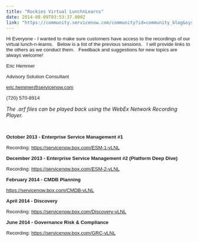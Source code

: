 ```yaml
---
title: "Rockies Virtual LunchnLearns"
date: 2014-08-09T03:53:37.000Z
link: "https://community.servicenow.com/community?id=community_blog&sys_id=3f7c26e1dbd0dbc01dcaf3231f96192f"
---
```

<p><span style="font-size: 10pt; font-family: Arial;">Hi Everyone - I wanted to make sure customers have access to the recordings of our virtual lunch-n-learns.   Below is a list of the previous sessions.   I will provide links to the others as we conduct them.   Feedback and suggestions for new topics are always welcome!</span></p><p></p><p><span style="font-size: 10pt; font-family: Arial;">Eric Hemmer</span></p><p><span style="font-size: 10pt; font-family: Arial;">Advisory Solution Consultant</span></p><p><span style="font-size: 10pt; font-family: Arial;"><a title="k-email-small" class="jive-link-email-small" href="mailto:eric.hemmer@servicenow.com">eric.hemmer@servicenow.com</a></span></p><p><span style="font-size: 10pt; font-family: Arial;">(720) 570-8914</span></p><p></p><p><em>The .arf files can be played back using the WebEx Network Recording Player.</em></p><p><strong style="font-size: 10pt; font-family: Arial;"><br/></strong></p><p><strong style="font-size: 10pt; font-family: Arial;">October 2013 - Enterprise Service Management #1</strong></p><p><span style="font-size: 10pt; font-family: Arial;">Recording: <a href="https://servicenow.box.com/ESM-1-vLNL" title="https://servicenow.box.com/ESM-1-vLNL">https://servicenow.box.com/ESM-1-vLNL</a></span></p><p></p><p><strong style="font-size: 10pt; font-family: Arial;">December 2013 - Enterprise Service Management #2 (Platform Deep Dive)</strong></p><p><span style="font-size: 10pt; font-family: Arial;">Recording: <a href="https://servicenow.box.com/ESM-2-vLNL" title="https://servicenow.box.com/ESM-2-vLNL">https://servicenow.box.com/ESM-2-vLNL</a></span></p><p></p><p><strong style="font-size: 10pt; font-family: Arial;">February 2014 - CMDB Planning</strong></p><p><span style="font-size: 10pt; font-family: Arial;"><a href="https://servicenow.box.com/CMDB-vLNL" title="https://servicenow.box.com/CMDB-vLNL">https://servicenow.box.com/CMDB-vLNL</a></span></p><p></p><p><strong style="font-size: 10pt; font-family: Arial;">April 2014 - Discovery</strong></p><p><span style="font-size: 10pt; font-family: Arial;">Recording: <a href="https://servicenow.box.com/Discovery-vLNL" title="https://servicenow.box.com/Discovery-vLNL">https://servicenow.box.com/Discovery-vLNL</a></span></p><p></p><p><strong style="font-size: 10pt; font-family: Arial;">June 2014 - Governance Risk &amp; Compliance</strong></p><p><span style="font-size: 10pt; font-family: Arial;">Recording: <a href="https://servicenow.box.com/GRC-vLNL" title="https://servicenow.box.com/GRC-vLNL">https://servicenow.box.com/GRC-vLNL</a></span></p>
